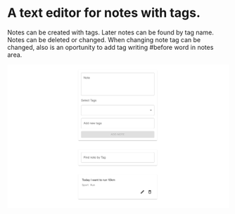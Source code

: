 <h1>A text editor for notes with tags.</h1>

<p>Notes can be created with tags. Later notes can be found by tag name. Notes can be deleted or changed. When changing note tag can be changed, also is an oportunity to add tag writing #before word in notes area.</p>

<img src="./notes.png"  alt="webpage"/>
